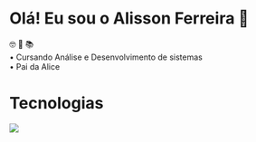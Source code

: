 # Olá! Eu sou o Alisson Ferreira 👋
 :nerd_face: :girl: :books:
 <br>
• Cursando Análise e Desenvolvimento de sistemas <br>
• Pai da Alice <br>


# Tecnologias

<p align="left">
  <a href="https://skillicons.dev">
    <img src="https://skillicons.dev/icons?i=html,css,js,selenium,java,spring,postgres,docker,nginx,git,github" />
  </a>
</p>
          
</div>





